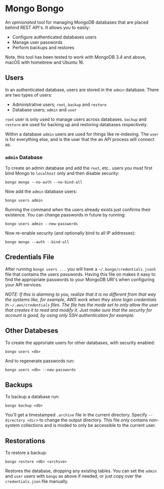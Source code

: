 # Mongo Bongo

An _opinionated_ tool for managing MongoDB databases that are placed behind REST API's.  It allows you to easily:

- Configure authenticated databases users
- Manage user passwords
- Perform backups and restores

Note, this tool has been tested to work with MongoDB 3.4 and above, macOS with homebrew and Ubuntu 16.

## Users

In an authenticated database, users are stored in the `admin` database.  There are two types of users:

- Administrative users; `root`, `backup` and `restore`
- Database users; `admin` and `user`

`root` user is only used to manage users across databases. `backup` and `restore` are used for backing up and restoring databases respectively.

Within a database `admin` users are used for things like re-indexing.  The `user` is for everything else, and is the user that the an API process will connect as.

### `admin` Database

To create an admin database and add the `root`, etc.. users you must first bind Mongo to `localhost` only and then disable security:

```
bongo mongo --no-auth --no-bind-all
```

Now add the `admin` database users:

```
bongo users admin
```

Running the command when the users already exists just confirms their existence. You can change passwords in future by running:

```
bongo users admin --new-passwords
```

Now re-enable security (and optionally bind to all IP addresses):

```
bongo mongo --auth --bind-all
```

## Credentials File

After running `bongo users ...` you will have a `~/.bongo/credentials.json5` file that contains the users passwords.  Having this file on makes it easy to find the appropriate passwords to your MongoDB URI's when configuring your API services.

_NOTE: If this is alarming to you, realize that it is no different from that way the systems like, for example, AWS work when they store login credentials in `~/.aws/credentials` files.  The file has the mode set to only allow the user that creates it to read and modify it.  Just make sure that the security for account is good, by using only SSH authentication for example._

## Other Databeses

To create the approriate users for other databases, with security enabled:

```
bongo users <db>
```

And to regenerate passwords run:

```
bongo users <db> --new-passwords
```

## Backups

To backup a database run:

```
bongo backup <db>
```

You'll get a timestamped `.archive` file in the current directory. Specify `--directory <dir>` to change the output directory.  This file only contains non-system collections and is moded to only be accessible to the current user.

## Restorations

To restore a backup:

```
bongo restore <db> <archive>
```

Restores the database, dropping any existing tables.  You can set the `admin` and `user` users with `bongo` as above if needed, or just copy over the `credentials.json` file manually.